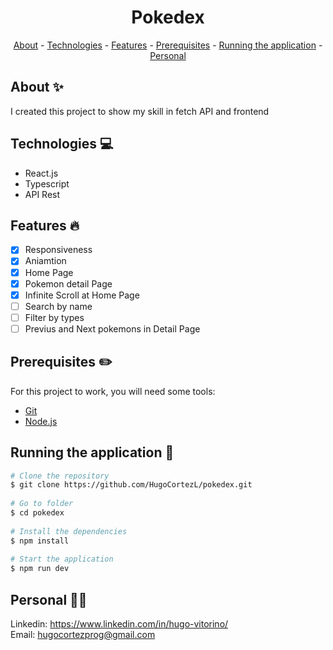<h1 align="center"> Pokedex</h1>

<p align="center">
    <a href="#about">About</a>
    - <a href="#technologies">Technologies</a>
    - <a href="#Features">Features</a>
    - <a href="#pre">Prerequisites</a>
    - <a href="#running">Running the application</a>
    - <a href="#personal">Personal</a>
</p>
 
<h2 id="about">About ✨</h2>
 
I created this project to show my skill in fetch API and frontend
 
<h2 id="technologies">Technologies 💻</h2>
 
- React.js
- Typescript
- API Rest
 
<h2 id="Features">Features 🔥</h2>

* [X] Responsiveness
* [X] Aniamtion
* [X] Home Page
* [X] Pokemon detail Page
* [X] Infinite Scroll at Home Page
* [ ] Search by name
* [ ] Filter by types
* [ ] Previus and Next pokemons in Detail Page

<h2 id="pre">Prerequisites ✏️</h2>
 
For this project to work, you will need some tools:

* [Git](https://git-scm.com/downloads)
* [Node.js](https://nodejs.org/en/download/)
 
<h2 id="running">Running the application 🎲</h2>
 
```bash
# Clone the repository
$ git clone https://github.com/HugoCortezL/pokedex.git
 
# Go to folder
$ cd pokedex
 
# Install the dependencies
$ npm install
 
# Start the application
$ npm run dev
```
 
<h2 id="personal">Personal 🙋‍♂️</h2>
 
Linkedin: https://www.linkedin.com/in/hugo-vitorino/
</br>
Email: hugocortezprog@gmail.com
